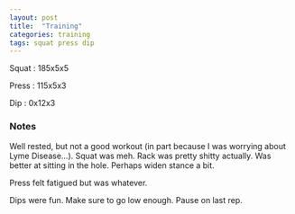 ```yaml
---
layout: post
title:  "Training"
categories: training
tags: squat press dip
---
```


Squat       :   185x5x5

Press       :   115x5x3

Dip         :   0x12x3

### Notes

Well rested, but not a good workout (in part because I was worrying about Lyme
Disease...). Squat was meh. Rack was pretty shitty actually. Was better at sitting in the
hole. Perhaps widen stance a bit.

Press felt fatigued but was whatever.

Dips were fun. Make sure to go low enough. Pause on last rep.
